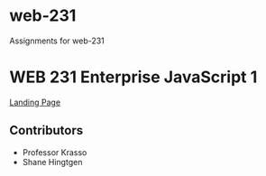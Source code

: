 # web-231
Assignments for web-231
<h1>WEB 231 Enterprise JavaScript 1</h1>
<a href='[index.html](https://shaneh92.github.io/web-231/)'>Landing Page</a>
<h2>Contributors</h2>
  <ul>
    <li>Professor Krasso</li>
    <li>Shane Hingtgen</li>
